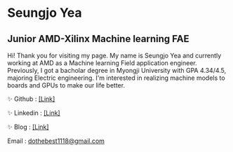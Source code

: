 # Seungjo Yea
## Junior AMD-Xilinx Machine learning FAE

Hi! Thank you for visiting my page. My name is Seungjo Yea and currently working at AMD as a Machine learning Field application engineer. Previously, I got a bacholar degree in Myongji University with GPA 4.34/4.5, majoring Electric engineering. I'm interested in realizing machine models to boards and GPUs to make our life better.

✨ Github :  [[Link]](https://github.com/seungjoyea)

✨ Linkedin : [[Link]](https://www.linkedin.com/in/seungjo-yea-206204243)

✨ Blog :  [[Link]](https://ai-hardware-world.tistory.com)

Email : dothebest1118@gmail.com
